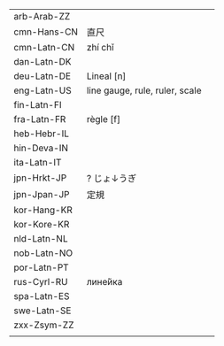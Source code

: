 | | | |
|-|-|-|
| arb-Arab-ZZ |  |  |
| cmn-Hans-CN | 直尺 |  |
| cmn-Latn-CN | zhí chǐ |  |
| dan-Latn-DK |  |  |
| deu-Latn-DE | Lineal [n] |  |
| eng-Latn-US | line gauge, rule, ruler, scale |  |
| fin-Latn-FI |  |  |
| fra-Latn-FR | règle [f] |  |
| heb-Hebr-IL |  |  |
| hin-Deva-IN |  |  |
| ita-Latn-IT |  |  |
| jpn-Hrkt-JP | ? じょ↓うぎ |  |
| jpn-Jpan-JP | 定規 |  |
| kor-Hang-KR |  |  |
| kor-Kore-KR |  |  |
| nld-Latn-NL |  |  |
| nob-Latn-NO |  |  |
| por-Latn-PT |  |  |
| rus-Cyrl-RU | лине́йка |  |
| spa-Latn-ES |  |  |
| swe-Latn-SE |  |  |
| zxx-Zsym-ZZ |  |  |
|  |  |  |
